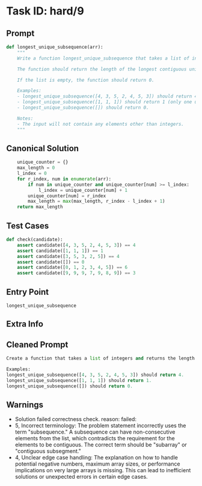 # Task ID: hard/9

## Prompt

```python
def longest_unique_subsequence(arr):
    """
    Write a function longest_unique_subsequence that takes a list of integers `arr` and finds the longest contiguous subsequence of the list such that all numbers in that subsequence are unique. A subsequence here refers to a sequence that can be derived from the list by deleting some or no elements without changing the order of the remaining elements.

    The function should return the length of the longest contiguous unique subsequence.

    If the list is empty, the function should return 0.

    Examples:
    - longest_unique_subsequence([4, 3, 5, 2, 4, 5, 3]) should return 4 (possible subsequence is [4, 3, 5, 2]).
    - longest_unique_subsequence([1, 1, 1]) should return 1 (only one unique number). 
    - longest_unique_subsequence([]) should return 0.

    Notes:
    - The input will not contain any elements other than integers.
    """

```

## Canonical Solution

```python
    unique_counter = {}
    max_length = 0
    l_index = 0
    for r_index, num in enumerate(arr):
        if num in unique_counter and unique_counter[num] >= l_index:
            l_index = unique_counter[num] + 1
        unique_counter[num] = r_index
        max_length = max(max_length, r_index - l_index + 1)
    return max_length
```

## Test Cases

```python
def check(candidate):
    assert candidate([4, 3, 5, 2, 4, 5, 3]) == 4
    assert candidate([1, 1, 1]) == 1
    assert candidate([3, 5, 3, 2, 5]) == 4
    assert candidate([]) == 0
    assert candidate([0, 1, 2, 3, 4, 5]) == 6
    assert candidate([9, 9, 9, 7, 9, 8, 9]) == 3
```

## Entry Point

`longest_unique_subsequence`

## Extra Info

## Cleaned Prompt

```python
Create a function that takes a list of integers and returns the length of the longest contiguous subsequence where all numbers are unique. The sequence should be derived by keeping the order intact while possibly removing elements.

Examples:
longest_unique_subsequence([4, 3, 5, 2, 4, 5, 3]) should return 4.
longest_unique_subsequence([1, 1, 1]) should return 1.
longest_unique_subsequence([]) should return 0.
```

## Warnings

- Solution failed correctness check. reason: failed: 
- 5, Incorrect terminology: The problem statement incorrectly uses the term "subsequence." A subsequence can have non-consecutive elements from the list, which contradicts the requirement for the elements to be contiguous. The correct term should be "subarray" or "contiguous subsegment."
- 4, Unclear edge case handling: The explanation on how to handle potential negative numbers, maximum array sizes, or performance implications on very large arrays is missing. This can lead to inefficient solutions or unexpected errors in certain edge cases.

